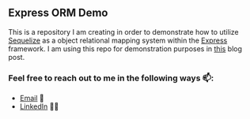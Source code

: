 ## Express ORM Demo
This is a repository I am creating in order to demonstrate how to utilize [Sequelize](https://sequelize.org/) as a object relational mapping system within the [Express](https://expressjs.com/) framework.  I am using this repo for demonstration purposes in [this]() blog post.

### Feel free to reach out to me in the following ways 📫:
* [Email](mailto:Ryan.M.Schleck@gmail.com) 📧
* [LinkedIn](https://www.linkedin.com/in/ryan-schleck/) 🧑‍💼